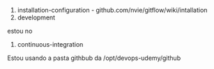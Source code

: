1. installation-configuration - github.com/nvie/gitflow/wiki/intallation
1. development


estou no
1. continuous-integration

Estou usando a pasta githbub da
/opt/devops-udemy/github
